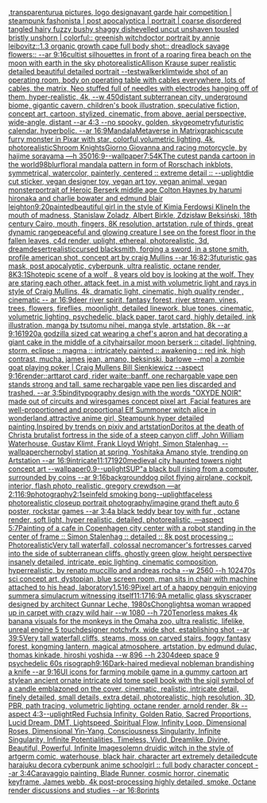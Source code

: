 [,transparent](https://www.ebank.nz/aiartgenerator?category=%2Ctransparent)[urua pictures, logo design](https://www.ebank.nz/aiartgenerator?category=urua%20pictures%2C%20logo%20design)[avant garde hair competition | steampunk fashonista | post apocalyptica | portrait | coarse disordered tangled hairy fuzzy bushy shaggy dishevelled uncut unshaven tousled bristly unshorn | colorful:: greenish witchdoctor portrait by annie leibovitz::1.3 organic growth cape full body shot:: dreadlock savage flowers::  --ar 9:16](https://www.ebank.nz/aiartgenerator?category=avant%20garde%20hair%20competition%20%7C%20steampunk%20fashonista%20%7C%20post%20apocalyptica%20%7C%20portrait%20%7C%20coarse%20disordered%20tangled%20hairy%20fuzzy%20bushy%20shaggy%20dishevelled%20uncut%20unshaven%20tousled%20bristly%20unshorn%20%7C%20colorful%3A%3A%20greenish%20witchdoctor%20portrait%20by%20annie%20leibovitz%3A%3A1.3%20organic%20growth%20cape%20full%20body%20shot%3A%3A%20dreadlock%20savage%20flowers%3A%3A%20%20--ar%209%3A16)[cultist silhouettes in front of a roaring fire](https://www.ebank.nz/aiartgenerator?category=cultist%20silhouettes%20in%20front%20of%20a%20roaring%20fire)[a beach on the moon with earth in the sky photorealistic](https://www.ebank.nz/aiartgenerator?category=a%20beach%20on%20the%20moon%20with%20earth%20in%20the%20sky%20photorealistic)[Allison Krause super realistic detailed beautiful detailed portrait --test](https://www.ebank.nz/aiartgenerator?category=Allison%20Krause%20super%20realistic%20detailed%20beautiful%20detailed%20portrait%20--test)[walker](https://www.ebank.nz/aiartgenerator?category=walker)[klimt](https://www.ebank.nz/aiartgenerator?category=klimt)[wide shot of an operating room, body on operating table with cables everywhere, lots of cables, the matrix, Neo stuffed full of needles with electrodes hanging off of them, hyper-realistic, 4k, --w 450](https://www.ebank.nz/aiartgenerator?category=wide%20shot%20of%20an%20operating%20room%2C%20body%20on%20operating%20table%20with%20cables%20everywhere%2C%20lots%20of%20cables%2C%20the%20matrix%2C%20Neo%20stuffed%20full%20of%20needles%20with%20electrodes%20hanging%20off%20of%20them%2C%20hyper-realistic%2C%204k%2C%20--w%20450)[distant subterranean city, underground biome, gigantic cavern, children's book illustration, speculative fiction, concept art, cartoon, stylized, cinematic, from above, aerial perspective, wide-angle, distant  --ar 4:3 --no spooky, golden, sky](https://www.ebank.nz/aiartgenerator?category=distant%20subterranean%20city%2C%20underground%20biome%2C%20gigantic%20cavern%2C%20children%27s%20book%20illustration%2C%20speculative%20fiction%2C%20concept%20art%2C%20cartoon%2C%20stylized%2C%20cinematic%2C%20from%20above%2C%20aerial%20perspective%2C%20wide-angle%2C%20distant%20%20--ar%204%3A3%20--no%20spooky%2C%20golden%2C%20sky)[geometry](https://www.ebank.nz/aiartgenerator?category=geometry)[futuristic calendar.  hyperbolic.  --ar 16:9](https://www.ebank.nz/aiartgenerator?category=futuristic%20calendar.%20%20hyperbolic.%20%20--ar%2016%3A9)[Mandala](https://www.ebank.nz/aiartgenerator?category=Mandala)[Metaverse in Matrix](https://www.ebank.nz/aiartgenerator?category=Metaverse%20in%20Matrix)[graphics](https://www.ebank.nz/aiartgenerator?category=graphics)[cute furry monster in Pixar with star, colorful,volumetric lighting, 4k, photorealistic](https://www.ebank.nz/aiartgenerator?category=cute%20furry%20monster%20in%20Pixar%20with%20star%2C%20colorful%2Cvolumetric%20lighting%2C%204k%2C%20photorealistic)[Shroom Knights](https://www.ebank.nz/aiartgenerator?category=Shroom%20Knights)[Giorno Giovanna and racing motorcycle, by hajime sorayama —h 350](https://www.ebank.nz/aiartgenerator?category=Giorno%20Giovanna%20and%20racing%20motorcycle%2C%20by%20hajime%20sorayama%20%E2%80%94h%20350)[16:9](https://www.ebank.nz/aiartgenerator?category=16%3A9)[--wallpaper](https://www.ebank.nz/aiartgenerator?category=--wallpaper)[7:5](https://www.ebank.nz/aiartgenerator?category=7%3A5)[4K](https://www.ebank.nz/aiartgenerator?category=4K)[The cutest panda cartoon in the world](https://www.ebank.nz/aiartgenerator?category=The%20cutest%20panda%20cartoon%20in%20the%20world)[98](https://www.ebank.nz/aiartgenerator?category=98)[blur](https://www.ebank.nz/aiartgenerator?category=blur)[floral mandala pattern in form of Rorschach inkblots, symmetrical, watercolor, painterly, centered :: extreme detail :: --uplight](https://www.ebank.nz/aiartgenerator?category=floral%20mandala%20pattern%20in%20form%20of%20Rorschach%20inkblots%2C%20symmetrical%2C%20watercolor%2C%20painterly%2C%20centered%20%3A%3A%20extreme%20detail%20%3A%3A%20--uplight)[die cut sticker, vegan designer toy, vegan art toy, vegan animal, vegan monster](https://www.ebank.nz/aiartgenerator?category=die%20cut%20sticker%2C%20vegan%20designer%20toy%2C%20vegan%20art%20toy%2C%20vegan%20animal%2C%20vegan%20monster)[portrait of Heroic Berserk middle age Colton Haynes by harumi hironaka and charlie bowater and edmund blair leighton](https://www.ebank.nz/aiartgenerator?category=portrait%20of%20Heroic%20Berserk%20middle%20age%20Colton%20Haynes%20by%20harumi%20hironaka%20and%20charlie%20bowater%20and%20edmund%20blair%20leighton)[9:20](https://www.ebank.nz/aiartgenerator?category=9%3A20)[painted](https://www.ebank.nz/aiartgenerator?category=painted)[beautiful girl in the style of Kimia Ferdowsi Kline](https://www.ebank.nz/aiartgenerator?category=beautiful%20girl%20in%20the%20style%20of%20Kimia%20Ferdowsi%20Kline)[In the mouth of madness, Stanislaw Zoladz, Albert Birkle, Zdzisław Beksiński, 18th century Cairo, mouth, fingers, 8K resolution, artstation, rule of thirds, great dynamic range](https://www.ebank.nz/aiartgenerator?category=In%20the%20mouth%20of%20madness%2C%20Stanislaw%20Zoladz%2C%20Albert%20Birkle%2C%20Zdzis%C5%82aw%20Beksi%C5%84ski%2C%2018th%20century%20Cairo%2C%20mouth%2C%20fingers%2C%208K%20resolution%2C%20artstation%2C%20rule%20of%20thirds%2C%20great%20dynamic%20range)[peaceful and glowing creature I see on the forest floor in the fallen leaves, c4d render, uplight,  ethereal, photorealistic, 3d,  dream](https://www.ebank.nz/aiartgenerator?category=peaceful%20and%20glowing%20creature%20I%20see%20on%20the%20forest%20floor%20in%20the%20fallen%20leaves%2C%20c4d%20render%2C%20uplight%2C%20%20ethereal%2C%20photorealistic%2C%203d%2C%20%20dream)[desert](https://www.ebank.nz/aiartgenerator?category=desert)[realistic](https://www.ebank.nz/aiartgenerator?category=realistic)[cursed blacksmith, forging a sword, in a stone smith, profile american shot, concept art by craig Mullins --ar 16:8](https://www.ebank.nz/aiartgenerator?category=cursed%20blacksmith%2C%20forging%20a%20sword%2C%20in%20a%20stone%20smith%2C%20profile%20american%20shot%2C%20concept%20art%20by%20craig%20Mullins%20--ar%2016%3A8)[2:3](https://www.ebank.nz/aiartgenerator?category=2%3A3)[futuristic gas mask, post apocalyptic, cyberpunk, ultra realistic, octane render, 8K](https://www.ebank.nz/aiartgenerator?category=futuristic%20gas%20mask%2C%20post%20apocalyptic%2C%20cyberpunk%2C%20ultra%20realistic%2C%20octane%20render%2C%208K)[3:1](https://www.ebank.nz/aiartgenerator?category=3%3A1)[Shot](https://www.ebank.nz/aiartgenerator?category=Shot)[epic scene of a wolf , 8 years old boy is looking at the wolf. They are staring each other. attack feet.  in a mist with volumetric light and rays in style of Craig Mullins, 4k, dramatic light, cinematic, high quality render , cinematic -- ar 16:9](https://www.ebank.nz/aiartgenerator?category=epic%20scene%20of%20a%20wolf%20%2C%208%20years%20old%20boy%20is%20looking%20at%20the%20wolf.%20They%20are%20staring%20each%20other.%20attack%20feet.%20%20in%20a%20mist%20with%20volumetric%20light%20and%20rays%20in%20style%20of%20Craig%20Mullins%2C%204k%2C%20dramatic%20light%2C%20cinematic%2C%20high%20quality%20render%20%2C%20cinematic%20--%20ar%2016%3A9)[deer river spirit, fantasy forest, river stream, vines, trees, flowers, fireflies, moonlight, detailed linework, blue tones, cinematic, volumetric lighting, psychedelic, black paper, tarot card, highly detailed, ink illustration, manga by tsutomu nihei, manga style, artstation, 8k   --ar 9:16](https://www.ebank.nz/aiartgenerator?category=deer%20river%20spirit%2C%20fantasy%20forest%2C%20river%20stream%2C%20vines%2C%20trees%2C%20flowers%2C%20fireflies%2C%20moonlight%2C%20detailed%20linework%2C%20blue%20tones%2C%20cinematic%2C%20volumetric%20lighting%2C%20psychedelic%2C%20black%20paper%2C%20tarot%20card%2C%20highly%20detailed%2C%20ink%20illustration%2C%20manga%20by%20tsutomu%20nihei%2C%20manga%20style%2C%20artstation%2C%208k%20%20%20--ar%209%3A16)[1920](https://www.ebank.nz/aiartgenerator?category=1920)[a godzilla sized cat wearing a chef's apron and hat decorating a giant cake in the middle of a city](https://www.ebank.nz/aiartgenerator?category=a%20godzilla%20sized%20cat%20wearing%20a%20chef%27s%20apron%20and%20hat%20decorating%20a%20giant%20cake%20in%20the%20middle%20of%20a%20city)[hair](https://www.ebank.nz/aiartgenerator?category=hair)[sailor moon berserk :: citadel, lightning, storm, eclipse :: magma :: intricately painted :: awakening :: red ink, high contrast, mucha, james jean, amano, beksinski, barlowe --mp](https://www.ebank.nz/aiartgenerator?category=sailor%20moon%20berserk%20%3A%3A%20citadel%2C%20lightning%2C%20storm%2C%20eclipse%20%3A%3A%20magma%20%3A%3A%20intricately%20painted%20%3A%3A%20awakening%20%3A%3A%20red%20ink%2C%20high%20contrast%2C%20mucha%2C%20james%20jean%2C%20amano%2C%20beksinski%2C%20barlowe%20--mp)[| a zombie goat playing poker | Craig Mullens Bill Sienkiewicz --aspect 9:16](https://www.ebank.nz/aiartgenerator?category=%7C%20a%20zombie%20goat%20playing%20poker%20%7C%20Craig%20Mullens%20Bill%20Sienkiewicz%20--aspect%209%3A16)[render::](https://www.ebank.nz/aiartgenerator?category=render%3A%3A)[art](https://www.ebank.nz/aiartgenerator?category=art)[tarot card, rider waite::banff. one rechargable vape pen stands strong and tall. same rechargable vape pen lies discarded and trashed. --ar 3:5](https://www.ebank.nz/aiartgenerator?category=tarot%20card%2C%20rider%20waite%3A%3Abanff.%20one%20rechargable%20vape%20pen%20stands%20strong%20and%20tall.%20same%20rechargable%20vape%20pen%20lies%20discarded%20and%20trashed.%20--ar%203%3A5)[bindi](https://www.ebank.nz/aiartgenerator?category=bindi)[typography design with the words "OXYDE NOIR" made out of circuits and wires](https://www.ebank.nz/aiartgenerator?category=typography%20design%20with%20the%20words%20%22OXYDE%20NOIR%22%20made%20out%20of%20circuits%20and%20wires)[games concept pixel art ,Facial features are well-proportioned and proportional Elf Summoner witch alice in wonderland,attractive anime girl, Steampunk,hyper detailed painting,Inspired by trends on pixiv and artstation](https://www.ebank.nz/aiartgenerator?category=games%20concept%20pixel%20art%20%2CFacial%20features%20are%20well-proportioned%20and%20proportional%20Elf%20Summoner%20witch%20alice%20in%20wonderland%2Cattractive%20anime%20girl%2C%20Steampunk%2Chyper%20detailed%20painting%2CInspired%20by%20trends%20on%20pixiv%20and%20artstation)[Doritos at the death of Christ](https://www.ebank.nz/aiartgenerator?category=Doritos%20at%20the%20death%20of%20Christ)[a brutalist fortress in the side of a steep canyon cliff, John William Waterhouse, Gustav Klimt, Frank Lloyd Wright, Simon Stalenhag, --wallpaper](https://www.ebank.nz/aiartgenerator?category=a%20brutalist%20fortress%20in%20the%20side%20of%20a%20steep%20canyon%20cliff%2C%20John%20William%20Waterhouse%2C%20Gustav%20Klimt%2C%20Frank%20Lloyd%20Wright%2C%20Simon%20Stalenhag%2C%20--wallpaper)[chernobyl station at spring, Yoshitaka Amano style, trending on Artstation --ar 16:9](https://www.ebank.nz/aiartgenerator?category=chernobyl%20station%20at%20spring%2C%20Yoshitaka%20Amano%20style%2C%20trending%20on%20Artstation%20--ar%2016%3A9)[intricate](https://www.ebank.nz/aiartgenerator?category=intricate)[11:17](https://www.ebank.nz/aiartgenerator?category=11%3A17)[1920](https://www.ebank.nz/aiartgenerator?category=1920)[medieval city haunted towers night concept art --wallpaper](https://www.ebank.nz/aiartgenerator?category=medieval%20city%20haunted%20towers%20night%20concept%20art%20--wallpaper)[0.9](https://www.ebank.nz/aiartgenerator?category=0.9)[--uplight](https://www.ebank.nz/aiartgenerator?category=--uplight)[SUP"](https://www.ebank.nz/aiartgenerator?category=SUP%22)[a black bull rising from a computer, surrounded by coins --ar 9:16](https://www.ebank.nz/aiartgenerator?category=a%20black%20bull%20rising%20from%20a%20computer%2C%20surrounded%20by%20coins%20--ar%209%3A16)[background](https://www.ebank.nz/aiartgenerator?category=background)[dog pilot flying airplane, cockpit, interior, flash photo, realistic, gregory crewdson —ar 2:1](https://www.ebank.nz/aiartgenerator?category=dog%20pilot%20flying%20airplane%2C%20cockpit%2C%20interior%2C%20flash%20photo%2C%20realistic%2C%20gregory%20crewdson%20%E2%80%94ar%202%3A1)[16:9](https://www.ebank.nz/aiartgenerator?category=16%3A9)[photography](https://www.ebank.nz/aiartgenerator?category=photography)[2:1](https://www.ebank.nz/aiartgenerator?category=2%3A1)[seinfeld smoking bong](https://www.ebank.nz/aiartgenerator?category=seinfeld%20smoking%20bong)[--uplight](https://www.ebank.nz/aiartgenerator?category=--uplight)[faceless photorealistic closeup portrait photography](https://www.ebank.nz/aiartgenerator?category=faceless%20photorealistic%20closeup%20portrait%20photography)[/imagine grand theft auto 6 poster, rockstar games  --ar 3:4](https://www.ebank.nz/aiartgenerator?category=/imagine%20grand%20theft%20auto%206%20poster%2C%20rockstar%20games%20%20--ar%203%3A4)[a black teddy bear toy with fur , octane render, soft light, hyper realistic, detailed, photorealistic, —aspect 5:7](https://www.ebank.nz/aiartgenerator?category=a%20black%20teddy%20bear%20toy%20with%20fur%20%2C%20octane%20render%2C%20soft%20light%2C%20hyper%20realistic%2C%20detailed%2C%20photorealistic%2C%20%E2%80%94aspect%205%3A7)[Painting of a cafe in Copenhagen city center with a robot standing in the center of frame :: Simon Stalenhag :: detailed :: 8k post processing :: Photorealistic](https://www.ebank.nz/aiartgenerator?category=Painting%20of%20a%20cafe%20in%20Copenhagen%20city%20center%20with%20a%20robot%20standing%20in%20the%20center%20of%20frame%20%3A%3A%20Simon%20Stalenhag%20%3A%3A%20detailed%20%3A%3A%208k%20post%20processing%20%3A%3A%20Photorealistic)[Very tall waterfall, colossal necromancer's fortresses carved into the side of subterranean cliffs, ghostly green glow, height perspective insanely detailed, intricate, epic lighting, cinematic composition, hyperrealistic, by renato muccillo and andreas rocha  --w 2560 --h 1024](https://www.ebank.nz/aiartgenerator?category=Very%20tall%20waterfall%2C%20colossal%20necromancer%27s%20fortresses%20carved%20into%20the%20side%20of%20subterranean%20cliffs%2C%20ghostly%20green%20glow%2C%20height%20perspective%20insanely%20detailed%2C%20intricate%2C%20epic%20lighting%2C%20cinematic%20composition%2C%20hyperrealistic%2C%20by%20renato%20muccillo%20and%20andreas%20rocha%20%20--w%202560%20--h%201024)[70s sci concept art, dystopian, blue screen room, man sits in chair with machine attached to his head, laboratory](https://www.ebank.nz/aiartgenerator?category=70s%20sci%20concept%20art%2C%20dystopian%2C%20blue%20screen%20room%2C%20man%20sits%20in%20chair%20with%20machine%20attached%20to%20his%20head%2C%20laboratory)[1.5](https://www.ebank.nz/aiartgenerator?category=1.5)[16:9](https://www.ebank.nz/aiartgenerator?category=16%3A9)[Pixel art of a happy penguin enjoying summer](https://www.ebank.nz/aiartgenerator?category=Pixel%20art%20of%20a%20happy%20penguin%20enjoying%20summer)[a simulacrum witnessing itself](https://www.ebank.nz/aiartgenerator?category=a%20simulacrum%20witnessing%20itself)[11:17](https://www.ebank.nz/aiartgenerator?category=11%3A17)[16:9](https://www.ebank.nz/aiartgenerator?category=16%3A9)[A metallic glass skyscraper designed by architect Gunnar Leche, 1980s](https://www.ebank.nz/aiartgenerator?category=A%20metallic%20glass%20skyscraper%20designed%20by%20architect%20Gunnar%20Leche%2C%201980s)[Chong](https://www.ebank.nz/aiartgenerator?category=Chong)[lights](https://www.ebank.nz/aiartgenerator?category=lights)[a woman wrapped up in carpet with crazy wild hair --w 1080 --h 720](https://www.ebank.nz/aiartgenerator?category=a%20woman%20wrapped%20up%20in%20carpet%20with%20crazy%20wild%20hair%20--w%201080%20--h%20720)[Tenorless makes 4k banana visuals for the monkeys in the Omaha zoo, ultra realistic, lifelike, unreal engine 5 touchdesigner notchvfx, wide shot, establishing shot --ar 39:5](https://www.ebank.nz/aiartgenerator?category=Tenorless%20makes%204k%20banana%20visuals%20for%20the%20monkeys%20in%20the%20Omaha%20zoo%2C%20ultra%20realistic%2C%20lifelike%2C%20unreal%20engine%205%20touchdesigner%20notchvfx%2C%20wide%20shot%2C%20establishing%20shot%20--ar%2039%3A5)[Very tall waterfall,cliffs, steams, moss on carved stairs, foggy fantasy forest, kongming lantern, magical atmosphere, artstation, by edmund dulac, thomas kinkade, hiroshi yoshida --w 896 --h 2304](https://www.ebank.nz/aiartgenerator?category=Very%20tall%20waterfall%2Ccliffs%2C%20steams%2C%20moss%20on%20carved%20stairs%2C%20foggy%20fantasy%20forest%2C%20kongming%20lantern%2C%20magical%20atmosphere%2C%20artstation%2C%20by%20edmund%20dulac%2C%20thomas%20kinkade%2C%20hiroshi%20yoshida%20--w%20896%20--h%202304)[deep space 9 psychedelic 60s risograph](https://www.ebank.nz/aiartgenerator?category=deep%20space%209%20psychedelic%2060s%20risograph)[9:16](https://www.ebank.nz/aiartgenerator?category=9%3A16)[Dark-haired medieval nobleman brandishing a knife --ar 9:16](https://www.ebank.nz/aiartgenerator?category=Dark-haired%20medieval%20nobleman%20brandishing%20a%20knife%20--ar%209%3A16)[UI icons for farming mobile game in a gummy cartoon art style](https://www.ebank.nz/aiartgenerator?category=UI%20icons%20for%20farming%20mobile%20game%20in%20a%20gummy%20cartoon%20art%20style)[an ancient ornate intricate old tome spell book with the sigil symbol of a candle emblazoned on the cover, cinematic, realistic, intricate detail, finely detailed, small details, extra detail, photorealistic, high resolution, 3D, PBR, path tracing, volumetric lighting, octane render, arnold render, 8k --aspect 4:3](https://www.ebank.nz/aiartgenerator?category=an%20ancient%20ornate%20intricate%20old%20tome%20spell%20book%20with%20the%20sigil%20symbol%20of%20a%20candle%20emblazoned%20on%20the%20cover%2C%20cinematic%2C%20realistic%2C%20intricate%20detail%2C%20finely%20detailed%2C%20small%20details%2C%20extra%20detail%2C%20photorealistic%2C%20high%20resolution%2C%203D%2C%20PBR%2C%20path%20tracing%2C%20volumetric%20lighting%2C%20octane%20render%2C%20arnold%20render%2C%208k%20--aspect%204%3A3)[--uplight](https://www.ebank.nz/aiartgenerator?category=--uplight)[Red Fuchsia Infinity, Golden Ratio, Sacred Proportions, Lucid Dream, DMT, Lightspeed, Spiritual Flow, Infinity Loop, Dimensional Roses, Dimensional Yin-Yang, Consciousness Singularity, Infinite Singularity, Infinite Potentialities, Timeless, Vivid, Dreamlike, Divine, Beautiful, Powerful, Infinite Image](https://www.ebank.nz/aiartgenerator?category=Red%20Fuchsia%20Infinity%2C%20Golden%20Ratio%2C%20Sacred%20Proportions%2C%20Lucid%20Dream%2C%20DMT%2C%20Lightspeed%2C%20Spiritual%20Flow%2C%20Infinity%20Loop%2C%20Dimensional%20Roses%2C%20Dimensional%20Yin-Yang%2C%20Consciousness%20Singularity%2C%20Infinite%20Singularity%2C%20Infinite%20Potentialities%2C%20Timeless%2C%20Vivid%2C%20Dreamlike%2C%20Divine%2C%20Beautiful%2C%20Powerful%2C%20Infinite%20Image)[solemn druidic witch in the style of artgerm comic, waterhouse, black hair, character art extremely detailed](https://www.ebank.nz/aiartgenerator?category=solemn%20druidic%20witch%20in%20the%20style%20of%20artgerm%20comic%2C%20waterhouse%2C%20black%20hair%2C%20character%20art%20extremely%20detailed)[cute harajuku decora cyberpunk anime schoolgirl :: full body character concept --ar 3:4](https://www.ebank.nz/aiartgenerator?category=cute%20harajuku%20decora%20cyberpunk%20anime%20schoolgirl%20%3A%3A%20full%20body%20character%20concept%20--ar%203%3A4)[Caravaggio painting, Blade Runner, cosmic horror, cinematic keyframe, James webb, 4k post-processing highly detailed, smoke, Octane render discussions and studies --ar 16:8](https://www.ebank.nz/aiartgenerator?category=Caravaggio%20painting%2C%20Blade%20Runner%2C%20cosmic%20horror%2C%20cinematic%20keyframe%2C%20James%20webb%2C%204k%20post-processing%20highly%20detailed%2C%20smoke%2C%20Octane%20render%20discussions%20and%20studies%20--ar%2016%3A8)[prints](https://www.ebank.nz/aiartgenerator?category=prints)